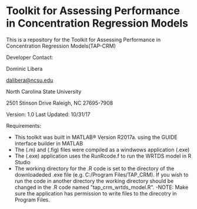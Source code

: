 # Toolkit for Assessing Performance in Concentration Regression Models
This is a repository for the Toolkit for Assessing Performance in Concentration Regression Models(TAP-CRM) 

Developer Contact:

Dominic Libera

dalibera@ncsu.edu

North Carolina State University

2501 Stinson Drive Raleigh, NC 27695-7908

Version: 1.0 	Last Updated: 10/31/17

Requirements:
-	This toolkit was built in MATLAB® Version R2017a. using the GUIDE interface builder in MATLAB
- The (.m) and (.fig) files were compiled as a windwows application (.exe)
- The (.exe) application uses the RunRcode.f to run the WRTDS model in R Studio
- The working directory for the .R code is set to the directory of the downloadeded 
  .exe file (e.g. C:/Program Files/TAP_CRM).  If you wish to run the code in another directory 
  the working directory should be changed in the .R code named "tap_crm_wrtds_model.R".
  -NOTE: Make sure the application has permission to write files to the direcotry in Program Files.


